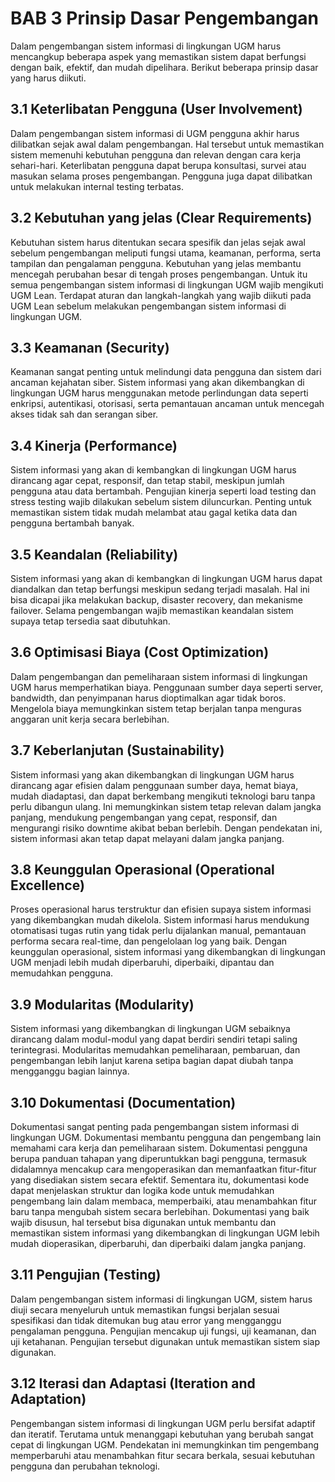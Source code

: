 # BAB 3 Prinsip Dasar Pengembangan

Dalam pengembangan sistem informasi di lingkungan UGM harus mencangkup beberapa aspek yang memastikan sistem dapat berfungsi dengan baik, efektif, dan mudah dipelihara. Berikut beberapa prinsip dasar yang harus diikuti.

## 3.1 Keterlibatan Pengguna (User Involvement)

Dalam pengembangan sistem informasi di UGM pengguna akhir harus dilibatkan sejak awal dalam pengembangan. Hal tersebut untuk memastikan sistem memenuhi kebutuhan pengguna dan relevan dengan cara kerja sehari-hari. Keterlibatan pengguna dapat berupa konsultasi, survei atau masukan selama proses pengembangan. Pengguna juga dapat dilibatkan untuk melakukan internal testing terbatas.

## 3.2 Kebutuhan yang jelas (Clear Requirements)

Kebutuhan sistem harus ditentukan secara spesifik dan jelas sejak awal sebelum pengembangan meliputi fungsi utama, keamanan, performa, serta tampilan dan pengalaman pengguna. Kebutuhan yang jelas membantu mencegah perubahan besar di tengah proses pengembangan. Untuk itu semua pengembangan sistem informasi di lingkungan UGM wajib mengikuti UGM Lean. Terdapat aturan dan langkah-langkah yang wajib diikuti pada UGM Lean sebelum melakukan pengembangan sistem informasi di lingkungan UGM.

## 3.3 Keamanan (Security)

Keamanan sangat penting untuk melindungi data pengguna dan sistem dari ancaman kejahatan siber. Sistem informasi yang akan dikembangkan di lingkungan UGM harus menggunakan metode perlindungan data seperti enkripsi, autentikasi, otorisasi, serta pemantauan ancaman untuk mencegah akses tidak sah dan serangan siber.

## 3.4 Kinerja (Performance)

Sistem informasi yang akan di kembangkan di lingkungan UGM harus dirancang agar cepat, responsif, dan tetap stabil, meskipun jumlah pengguna atau data bertambah. Pengujian kinerja seperti load testing dan stress testing wajib dilakukan sebelum sistem diluncurkan. Penting untuk memastikan sistem tidak mudah melambat atau gagal ketika data dan pengguna bertambah banyak.

## 3.5 Keandalan (Reliability)

Sistem informasi yang akan di kembangkan di lingkungan UGM harus dapat diandalkan dan tetap berfungsi meskipun sedang terjadi masalah. Hal ini bisa dicapai jika melakukan backup, disaster recovery, dan mekanisme failover. Selama pengembangan wajib memastikan keandalan sistem supaya tetap tersedia saat dibutuhkan.

## 3.6 Optimisasi Biaya (Cost Optimization)

Dalam pengembangan dan pemeliharaan sistem informasi di lingkungan UGM harus memperhatikan biaya. Penggunaan sumber daya seperti server, bandwidth, dan penyimpanan harus dioptimalkan agar tidak boros. Mengelola biaya memungkinkan sistem tetap berjalan tanpa menguras anggaran unit kerja secara berlebihan.

## 3.7 Keberlanjutan (Sustainability)

Sistem informasi yang akan dikembangkan di lingkungan UGM harus dirancang agar efisien dalam penggunaan sumber daya, hemat biaya, mudah diadaptasi, dan dapat berkembang mengikuti teknologi baru tanpa perlu dibangun ulang. Ini memungkinkan sistem tetap relevan dalam jangka panjang, mendukung pengembangan yang cepat, responsif, dan mengurangi risiko downtime akibat beban berlebih. Dengan pendekatan ini, sistem informasi akan tetap dapat melayani dalam jangka panjang.

## 3.8 Keunggulan Operasional (Operational Excellence)

Proses operasional harus terstruktur dan efisien supaya sistem informasi yang dikembangkan mudah dikelola. Sistem informasi harus mendukung otomatisasi tugas rutin yang tidak perlu dijalankan manual, pemantauan performa secara real-time, dan pengelolaan log yang baik. Dengan keunggulan operasional, sistem informasi yang dikembangkan di lingkungan UGM menjadi lebih mudah diperbaruhi, diperbaiki, dipantau dan memudahkan pengguna.

## 3.9 Modularitas (Modularity)

Sistem informasi yang dikembangkan di lingkungan UGM sebaiknya dirancang dalam modul-modul yang dapat berdiri sendiri tetapi saling terintegrasi. Modularitas memudahkan pemeliharaan, pembaruan, dan pengembangan lebih lanjut karena setipa bagian dapat diubah tanpa mengganggu bagian lainnya.

## 3.10 Dokumentasi (Documentation)

Dokumentasi sangat penting pada pengembangan sistem informasi di lingkungan UGM. Dokumentasi membantu pengguna dan pengembang lain memahami cara kerja dan pemeliharaan sistem. Dokumentasi pengguna berupa panduan tahapan yang diperuntukkan bagi pengguna, termasuk didalamnya mencakup cara mengoperasikan dan memanfaatkan fitur-fitur yang disediakan sistem secara efektif. Sementara itu, dokumentasi kode dapat menjelaskan struktur dan logika kode untuk memudahkan pengembang lain dalam membaca, memperbaiki, atau menambahkan fitur baru tanpa mengubah sistem secara berlebihan. Dokumentasi yang baik wajib disusun, hal tersebut bisa digunakan untuk membantu dan memastikan sistem informasi yang dikembangkan di lingkungan UGM lebih mudah dioperasikan, diperbaruhi, dan diperbaiki dalam jangka panjang.

## 3.11 Pengujian (Testing)

Dalam pengembangan sistem informasi di lingkungan UGM, sistem harus diuji secara menyeluruh untuk memastikan fungsi berjalan sesuai spesifikasi dan tidak ditemukan bug atau error yang mengganggu pengalaman pengguna. Pengujian mencakup uji fungsi, uji keamanan, dan uji ketahanan. Pengujian tersebut digunakan untuk memastikan sistem siap digunakan.

## 3.12 Iterasi dan Adaptasi (Iteration and Adaptation)

Pengembangan sistem informasi di lingkungan UGM perlu bersifat adaptif dan iteratif. Terutama untuk menanggapi kebutuhan yang berubah sangat cepat di lingkungan UGM. Pendekatan ini memungkinkan tim pengembang memperbaruhi atau menambahkan fitur secara berkala, sesuai kebutuhan pengguna dan perubahan teknologi.
